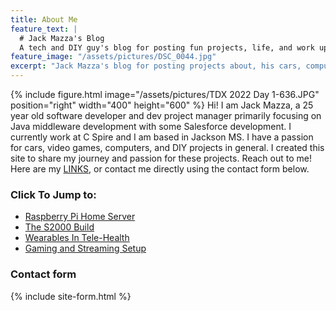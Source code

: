 ```yaml
---
title: About Me
feature_text: |
  # Jack Mazza's Blog
  A tech and DIY guy's blog for posting fun projects, life, and work updates.
feature_image: "/assets/pictures/DSC_0044.jpg" 
excerpt: "Jack Mazza's blog for posting projects about, his cars, computers, life, and work updates."
---
```

{% include figure.html image="/assets/pictures/TDX 2022 Day 1-636.JPG" position="right" width="400" height="600" %} Hi! I am Jack Mazza, a 25 year old software developer and dev project manager primarily focusing on Java middleware development with some Salesforce development. I currently work at C Spire and I am based in Jackson MS. I have a passion for cars, video games, computers, and DIY projects in general. I created this site to share my journey and passion for these projects. Reach out to me! Here are my [LINKS](https://links.jackmazza.xyz/@jackmazza), or contact me directly using the contact form below.




### Click To Jump to:

* [Raspberry Pi Home Server](/categories#raspberry-pi/)
* [The S2000 Build](/categories#s2000)
* [Wearables In Tele-Health](/categories#research)
* [Gaming and Streaming Setup](/categories#gaming-setup)


### Contact form

{% include site-form.html %}
